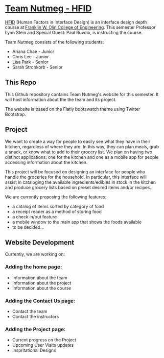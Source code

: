 # [Team Nutmeg - HFID](hfid.olin.edu/html/sa2014/s_engr3220_nutmeg/index.html)

[HFID](http://sites.google.com/site/olinhfid2013) (Human Factors in Interface Design) is an interface design depth course at [Franklin W. Olin College of Engineering](www.olin.edu). This semester Professor Lynn Stein and Special Guest: Paul Ruvolo, is instructing the course.

Team Nutmeg consists of the following students:
* Ariana Chae - Junior
* Chris Lee - Junior
* Lisa Park - Senior
* Sarah Strohkorb - Senior

## This Repo

This Github repository contains Team Nutmeg's website for this semester. It will host information about the the team and its project. 

The website is based on the Flatly bootswatch theme using Twitter Bootstrap.

## Project

We want to create a way for people to easily see what they have in their kitchen, regardless of where they are. In this way, they can plan meals, grab a snack, or know what to add to their grocery list. We plan on having two distinct applications: one for the kitchen and one as a mobile app for people accessing information about the kitchen. 

This project will be focused on designing an interface for people who handle the groceries for the household. In particular, this interface will assist in cataloging the available ingredients/edibles in stock in the kitchen and produce grocery lists based on preset desired items and/or recipes. 

We are currently proposing the following features:
* a catalog of items sorted by category of food
* a receipt reader as a method of storing food
* a check in/out feature 
* a mobile window to the main app that shows the foods available
* to be decided...

## Website Development

Currently, we are working on:
### Adding the home page:
* Information about the team
* Information about the project
* Information about the course

### Adding the Contact Us page:
* Contact the team
* Contact the instructors 

### Adding the Project page:
* Current progress on the Project
* Upcoming User Visits updates
* Inspritational Designs

